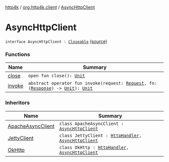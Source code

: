 [http4k](../../index.md) / [org.http4k.client](../index.md) / [AsyncHttpClient](./index.md)

# AsyncHttpClient

`interface AsyncHttpClient : `[`Closeable`](http://docs.oracle.com/javase/6/docs/api/java/io/Closeable.html) [(source)](https://github.com/http4k/http4k/blob/master/http4k-core/src/main/kotlin/org/http4k/client/ext.kt#L10)

### Functions

| Name | Summary |
|---|---|
| [close](close.md) | `open fun close(): `[`Unit`](https://kotlinlang.org/api/latest/jvm/stdlib/kotlin/-unit/index.html) |
| [invoke](invoke.md) | `abstract operator fun invoke(request: `[`Request`](../../org.http4k.core/-request/index.md)`, fn: (`[`Response`](../../org.http4k.core/-response/index.md)`) -> `[`Unit`](https://kotlinlang.org/api/latest/jvm/stdlib/kotlin/-unit/index.html)`): `[`Unit`](https://kotlinlang.org/api/latest/jvm/stdlib/kotlin/-unit/index.html) |

### Inheritors

| Name | Summary |
|---|---|
| [ApacheAsyncClient](../-apache-async-client/index.md) | `class ApacheAsyncClient : `[`AsyncHttpClient`](./index.md) |
| [JettyClient](../-jetty-client/index.md) | `class JettyClient : `[`HttpHandler`](../../org.http4k.core/-http-handler.md)`, `[`AsyncHttpClient`](./index.md) |
| [OkHttp](../-ok-http/index.md) | `class OkHttp : `[`HttpHandler`](../../org.http4k.core/-http-handler.md)`, `[`AsyncHttpClient`](./index.md) |
